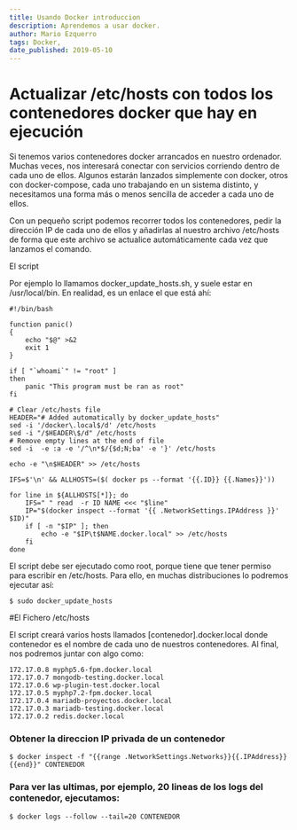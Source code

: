 ```yaml
---
title: Usando Docker introduccion
description: Aprendemos a usar docker.
author: Mario Ezquerro
tags: Docker, 
date_published: 2019-05-10
---
```


# Actualizar /etc/hosts con todos los contenedores docker que hay en ejecución

Si tenemos varios contenedores docker arrancados en nuestro ordenador. Muchas veces, nos interesará conectar con servicios corriendo dentro de cada uno de ellos. Algunos estarán lanzados simplemente con docker, otros con docker-compose, cada uno trabajando en un sistema distinto, y necesitamos una forma más o menos sencilla de acceder a cada uno de ellos.

Con un pequeño script podemos recorrer todos los contenedores, pedir la dirección IP de cada uno de ellos y añadirlas al nuestro archivo /etc/hosts de forma que este archivo se actualice automáticamente cada vez que lanzamos el comando.

El script

Por ejemplo lo llamamos docker_update_hosts.sh, y suele estar en /usr/local/bin. En realidad, es un enlace el que está ahí:
```
#!/bin/bash

function panic()
{
    echo "$@" >&2
    exit 1
}

if [ "`whoami`" != "root" ]
then
    panic "This program must be ran as root"
fi

# Clear /etc/hosts file
HEADER="# Added automatically by docker_update_hosts"
sed -i '/docker\.local$/d' /etc/hosts
sed -i "/$HEADER\$/d" /etc/hosts
# Remove empty lines at the end of file
sed -i  -e :a -e '/^\n*$/{$d;N;ba' -e '}' /etc/hosts

echo -e "\n$HEADER" >> /etc/hosts

IFS=$'\n' && ALLHOSTS=($( docker ps --format '{{.ID}} {{.Names}}'))

for line in ${ALLHOSTS[*]}; do
    IFS=" " read  -r ID NAME <<< "$line"
    IP="$(docker inspect --format '{{ .NetworkSettings.IPAddress }}' $ID)"
    if [ -n "$IP" ]; then
        echo -e "$IP\t$NAME.docker.local" >> /etc/hosts
    fi
done
```

El script debe ser ejecutado como root, porque tiene que tener permiso para escribir en /etc/hosts. Para ello, en muchas distribuciones lo podremos ejecutar así:

    $ sudo docker_update_hosts

#El Fichero /etc/hosts

El script creará varios hosts llamados [contenedor].docker.local donde contenedor es el nombre de cada uno de nuestros contenedores. Al final, nos podremos juntar con algo como:

    172.17.0.8 myphp5.6-fpm.docker.local
    172.17.0.7 mongodb-testing.docker.local
    172.17.0.6 wp-plugin-test.docker.local
    172.17.0.5 myphp7.2-fpm.docker.local
    172.17.0.4 mariadb-proyectos.docker.local
    172.17.0.3 mariadb-testing.docker.local
    172.17.0.2 redis.docker.local



### Obtener la direccion IP privada de un contenedor

    $ docker inspect -f "{{range .NetworkSettings.Networks}}{{.IPAddress}}{{end}}" CONTENEDOR

### Para ver las ultimas, por ejemplo, 20 lineas de los logs del contenedor, ejecutamos:

    $ docker logs --follow --tail=20 CONTENEDOR
